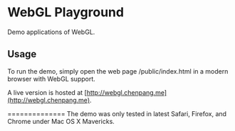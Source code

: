 # WebGL Playground

Demo applications of WebGL.

## Usage

To run the demo, simply open the web page /public/index.html in a modern browser with WebGL support.

A live version is hosted at [http://webgl.chenpang.me](http://webgl.chenpang.me).

==============
The demo was only tested in latest Safari, Firefox, and Chrome under Mac OS X Mavericks.
